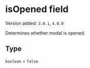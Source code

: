# isOpened field

Version added: `3.0.1`, `4.0.0`

Determines whether modal is opened.

## Type

`boolean` = `false`
